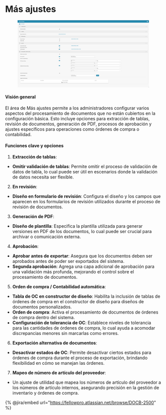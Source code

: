 # Más ajustes

<figure><img src="../../../../.gitbook/assets/Bildschirmfoto 2024-05-08 um 09.54.48.png" alt=""><figcaption></figcaption></figure>

#### Visión general

El área de Más ajustes permite a los administradores configurar varios aspectos del procesamiento de documentos que no están cubiertos en la configuración básica. Esto incluye opciones para extracción de tablas, revisión de documentos, generación de PDF, procesos de aprobación y ajustes específicos para operaciones como órdenes de compra o contabilidad.

#### Funciones clave y opciones

1. **Extracción de tablas**:
* **Omitir validación de tablas**: Permite omitir el proceso de validación de datos de tabla, lo cual puede ser útil en escenarios donde la validación de datos necesita ser flexible.
2. **En revisión**:
* **Diseño en formulario de revisión**: Configura el diseño y los campos que aparecen en los formularios de revisión utilizados durante el proceso de revisión de documentos.
3. **Generación de PDF**:
* **Diseño de plantilla**: Especifica la plantilla utilizada para generar versiones en PDF de los documentos, lo cual puede ser crucial para archivar o comunicación externa.
4. **Aprobación**:
* **Aprobar antes de exportar**: Asegura que los documentos deben ser aprobados antes de poder ser exportados del sistema.
* **Segunda aprobación**: Agrega una capa adicional de aprobación para una validación más profunda, mejorando el control sobre el procesamiento de documentos.
5. **Orden de compra / Contabilidad automática**:
* **Tabla de OC en constructor de diseño**: Habilita la inclusión de tablas de órdenes de compra en el constructor de diseño para diseños de documentos personalizados.
* **Orden de compra**: Activa el procesamiento de documentos de órdenes de compra dentro del sistema.
* **Configuración de tolerancia de OC**: Establece niveles de tolerancia para las cantidades de órdenes de compra, lo cual ayuda a acomodar discrepancias menores sin marcarlas como errores.
6. **Exportación alternativa de documentos**:
* **Desactivar estados de OC**: Permite desactivar ciertos estados para órdenes de compra durante el proceso de exportación, brindando flexibilidad en cómo se manejan las órdenes.
7. **Mapeo de número de artículo del proveedor**:
* Un ajuste de utilidad que mapea los números de artículo del proveedor a los números de artículo internos, asegurando precisión en la gestión de inventario y órdenes de compra.

{% @jira/embed url="https://fellowpro.atlassian.net/browse/DOCB-2500" %}
